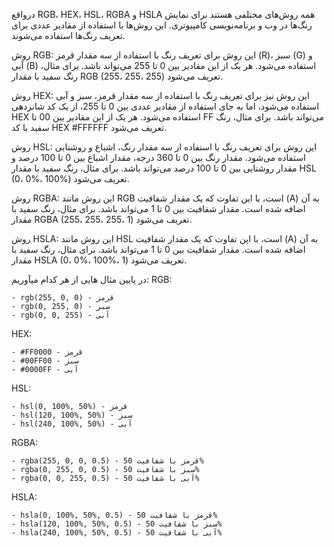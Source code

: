 درواقع RGB، HEX، HSL، RGBA و HSLA همه روش‌های مختلفی هستند برای نمایش رنگ‌ها در وب و برنامه‌نویسی کامپیوتری. این روش‌ها با استفاده از مقادیر عددی برای تعریف رنگ‌ها استفاده می‌شوند.

روش RGB: این روش برای تعریف رنگ با استفاده از سه مقدار قرمز (R)، سبز (G) و آبی (B) استفاده می‌شود. هر یک از این مقادیر بین 0 تا 255 می‌تواند باشد. برای مثال، رنگ سفید با مقدار RGB (255، 255، 255) تعریف می‌شود.

روش HEX: این روش نیز برای تعریف رنگ با استفاده از سه مقدار قرمز، سبز و آبی استفاده می‌شود، اما به جای استفاده از مقادیر عددی بین 0 تا 255، از یک کد شانزدهی HEX استفاده می‌شود. هر یک از این مقادیر بین 00 تا FF می‌تواند باشد. برای مثال، رنگ سفید با کد HEX #FFFFFF تعریف می‌شود.

روش HSL: این روش برای تعریف رنگ با استفاده از سه مقدار رنگ، اشباع و روشنایی استفاده می‌شود. مقدار رنگ بین 0 تا 360 درجه، مقدار اشباع بین 0 تا 100 درصد و مقدار روشنایی بین 0 تا 100 درصد می‌تواند باشد. برای مثال، رنگ سفید با مقدار HSL (0، 0%، 100%) تعریف می‌شود.

روش RGBA: این روش مانند RGB است، با این تفاوت که یک مقدار شفافیت (A) به آن اضافه شده است. مقدار شفافیت بین 0 تا 1 می‌تواند باشد. برای مثال، رنگ سفید با مقدار RGBA (255، 255، 255، 1) تعریف می‌شود.

روش HSLA: این روش مانند HSL است، با این تفاوت که یک مقدار شفافیت (A) به آن اضافه شده است. مقدار شفافیت بین 0 تا 1 می‌تواند باشد. برای مثال، رنگ سفید با مقدار HSLA (0، 0%، 100%، 1) تعریف می‌شود.

در پایین مثال هایی از هر کدام میآوریم: 
RGB: 
```
- rgb(255, 0, 0) - قرمز
- rgb(0, 255, 0) - سبز
- rgb(0, 0, 255) - آبی
```

HEX:
```
- #FF0000 - قرمز
- #00FF00 - سبز
- #0000FF - آبی
```
HSL:
```
- hsl(0, 100%, 50%) - قرمز
- hsl(120, 100%, 50%) - سبز
- hsl(240, 100%, 50%) - آبی
```
RGBA:
```
- rgba(255, 0, 0, 0.5) - قرمز با شفافیت 50%
- rgba(0, 255, 0, 0.5) - سبز با شفافیت 50%
- rgba(0, 0, 255, 0.5) - آبی با شفافیت 50%
```
HSLA:
```
- hsla(0, 100%, 50%, 0.5) - قرمز با شفافیت 50%
- hsla(120, 100%, 50%, 0.5) - سبز با شفافیت 50%
- hsla(240, 100%, 50%, 0.5) - آبی با شفافیت 50%
```
